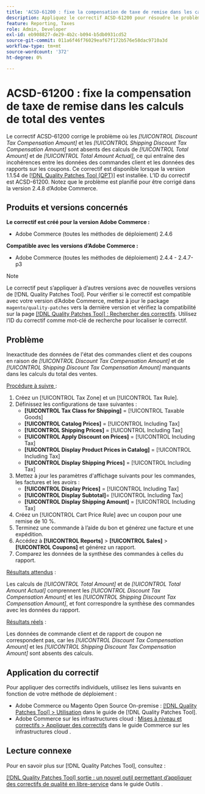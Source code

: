 ```yaml
---
title: 'ACSD-61200 : fixe la compensation de taxe de remise dans les calculs de total des ventes'
description: Appliquez le correctif ACSD-61200 pour résoudre le problème d'Adobe Commerce où *[!UICONTROL Discount Tax Compensation Amount]* et *[!UICONTROL Shipping Discount Tax Compensation Amount]* sont absents des calculs de total des ventes, ce qui entraîne des incohérences entre les données des commandes client et les données des rapports sur les coupons.
feature: Reporting, Taxes
role: Admin, Developer
exl-id: eb908827-de29-4b2c-b094-b5db0931cd52
source-git-commit: 011a6f46f76029eaf67f172b576e58dac9710a3d
workflow-type: tm+mt
source-wordcount: '372'
ht-degree: 0%

---
```


# ACSD-61200 : fixe la compensation de taxe de remise dans les calculs de total des ventes

Le correctif ACSD-61200 corrige le problème où les *[!UICONTROL Discount Tax Compensation Amount]* et les *[!UICONTROL Shipping Discount Tax Compensation Amount]* sont absents des calculs de *[!UICONTROL Total Amount]* et de *[!UICONTROL Total Amount Actual]*, ce qui entraîne des incohérences entre les données des commandes client et les données des rapports sur les coupons. Ce correctif est disponible lorsque la version 1.1.54 de [[!DNL Quality Patches Tool (QPT)]](/help/tools/quality-patches-tool/quality-patches-tool-to-self-serve-quality-patches.md) est installée. L’ID du correctif est ACSD-61200. Notez que le problème est planifié pour être corrigé dans la version 2.4.8 d’Adobe Commerce.

## Produits et versions concernés

**Le correctif est créé pour la version Adobe Commerce :**

- Adobe Commerce (toutes les méthodes de déploiement) 2.4.6

**Compatible avec les versions d’Adobe Commerce :**

- Adobe Commerce (toutes les méthodes de déploiement) 2.4.4 - 2.4.7-p3

>[!NOTE]
>
>Le correctif peut s’appliquer à d’autres versions avec de nouvelles versions de [!DNL Quality Patches Tool]. Pour vérifier si le correctif est compatible avec votre version d’Adobe Commerce, mettez à jour le package `magento/quality-patches` vers la dernière version et vérifiez la compatibilité sur la page [[!DNL Quality Patches Tool] : Rechercher des correctifs](https://experienceleague.adobe.com/tools/commerce-quality-patches/index.html). Utilisez l’ID du correctif comme mot-clé de recherche pour localiser le correctif.

## Problème

Inexactitude des données de l&#39;état des commandes client et des coupons en raison de *[!UICONTROL Discount Tax Compensation Amount]* et de *[!UICONTROL Shipping Discount Tax Compensation Amount]* manquants dans les calculs du total des ventes.

<u>Procédure à suivre </u> :

1. Créez un [!UICONTROL Tax Zone] et un [!UICONTROL Tax Rule].
1. Définissez les configurations de taxe suivantes :
   - **[!UICONTROL Tax Class for Shipping]** = [!UICONTROL Taxable Goods]
   - **[!UICONTROL Catalog Prices]** = [!UICONTROL Including Tax]
   - **[!UICONTROL Shipping Prices]** = [!UICONTROL Including Tax]
   - **[!UICONTROL Apply Discount on Prices]** = [!UICONTROL Including Tax]
   - **[!UICONTROL Display Product Prices in Catalog]** = [!UICONTROL Including Tax]
   - **[!UICONTROL Display Shipping Prices]** = [!UICONTROL Including Tax]
1. Mettez à jour les paramètres d&#39;affichage suivants pour les commandes, les factures et les avoirs :
   - **[!UICONTROL Display Prices]** = [!UICONTROL Including Tax]
   - **[!UICONTROL Display Subtotal]**= [!UICONTROL Including Tax]
   - **[!UICONTROL Display Shipping Amount]** = [!UICONTROL Including Tax]
1. Créez un [!UICONTROL Cart Price Rule] avec un coupon pour une remise de 10 %.
1. Terminez une commande à l’aide du bon et générez une facture et une expédition.
1. Accédez à **[!UICONTROL Reports]** > **[!UICONTROL Sales]** > **[!UICONTROL Coupons]** et générez un rapport.
1. Comparez les données de la synthèse des commandes à celles du rapport.

<u>Résultats attendus</u> :

Les calculs de *[!UICONTROL Total Amount]* et de *[!UICONTROL Total Amount Actual]* comprennent les *[!UICONTROL Discount Tax Compensation Amount]* et les *[!UICONTROL Shipping Discount Tax Compensation Amount]*, et font correspondre la synthèse des commandes avec les données du rapport.

<u>Résultats réels</u> :

Les données de commande client et de rapport de coupon ne correspondent pas, car les *[!UICONTROL Discount Tax Compensation Amount]* et les *[!UICONTROL Shipping Discount Tax Compensation Amount]* sont absents des calculs.

## Application du correctif

Pour appliquer des correctifs individuels, utilisez les liens suivants en fonction de votre méthode de déploiement :

- Adobe Commerce ou Magento Open Source On-premise : [[!DNL Quality Patches Tool] > Utilisation](/help/tools/quality-patches-tool/usage.md) dans le guide de [!DNL Quality Patches Tool].
- Adobe Commerce sur les infrastructures cloud : [Mises à niveau et correctifs > Appliquer des correctifs](https://experienceleague.adobe.com/docs/commerce-cloud-service/user-guide/develop/upgrade/apply-patches.html) dans le guide Commerce sur les infrastructures cloud .

## Lecture connexe

Pour en savoir plus sur [!DNL Quality Patches Tool], consultez :

[[!DNL Quality Patches Tool] sortie : un nouvel outil permettant d’appliquer des correctifs de qualité en libre-service](https://experienceleague.adobe.com/en/docs/commerce-operations/tools/quality-patches-tool/quality-patches-tool-to-self-serve-quality-patches) dans le guide Outils .
